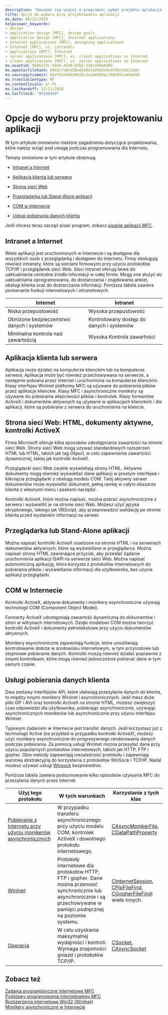 ```yaml
---
description: 'Dowiedz się więcej o programie: wybór projektu aplikacji'
title: Opcje do wyboru przy projektowaniu aplikacji
ms.date: 09/12/2019
helpviewer_keywords:
- design
- application design [MFC], design goals
- application design [MFC], Internet applications
- Internet applications [MFC], designing applications
- Internet [MFC], vs. intranets
- applications [MFC], Internet
- server applications [MFC], vs. client applications on Internet
- client applications [MFC], vs. server applications on Internet
ms.assetid: 9b96172c-b4d4-4c69-bfb2-226ce0de6d08
ms.openlocfilehash: 0402cfe8cb58ed538e1429d2edc4f95cc9a23a0c
ms.sourcegitcommit: d6af41e42699628c3e2e6063ec7b03931a49a098
ms.translationtype: MT
ms.contentlocale: pl-PL
ms.lasthandoff: 12/11/2020
ms.locfileid: "97335929"
---
```

# <a name="application-design-choices"></a>Opcje do wyboru przy projektowaniu aplikacji

W tym artykule omówiono niektóre zagadnienia dotyczące projektowania, które należy wziąć pod uwagę podczas programowania dla Internetu.

Tematy omówione w tym artykule obejmują:

- [Intranet a Internet](#_core_intranet_versus_internet)

- [Aplikacja klienta lub serwera](#_core_client_or_server_application)

- [Strona sieci Web](#_core_the_web_page)

- [Przeglądarka lub Stand-Alone aplikacji](#_core_browser_or_standalone)

- [COM w Internecie](#_core_com_on_the_internet)

- [Usługi pobierania danych klienta](#_core_client_data_download_services)

Jeśli chcesz teraz zacząć pisać program, zobacz [pisanie aplikacji MFC](writing-mfc-applications.md).

## <a name="intranet-versus-internet"></a><a name="_core_intranet_versus_internet"></a> Intranet a Internet

Wiele aplikacji jest uruchomionych w Internecie i są dostępne dla wszystkich osób z przeglądarką i dostępem do Internetu. Firmy obsługują również intranety, które są sieciami firmowymi przy użyciu protokołów TCP/IP i przeglądarek sieci Web. Sieci intranet oferują łatwe do uaktualnienia centralne źródło informacji w całej firmie. Mogą one służyć do uaktualniania oprogramowania, do dostarczania i znajdowania ankiet, obsługi klienta oraz do dostarczania informacji. Poniższa tabela zawiera porównanie funkcji internetowych i intranetowych.

|Internet|Intranet|
|--------------|--------------|
|Niska przepustowość|Wysoka przepustowość|
|Obniżone bezpieczeństwo danych i systemów|Kontrolowany dostęp do danych i systemów|
|Minimalna kontrola nad zawartością|Wysoka Kontrola zawartości|

## <a name="client-or-server-application"></a><a name="_core_client_or_server_application"></a> Aplikacja klienta lub serwera

Aplikacja może działać na komputerze klienckim lub na komputerze serwera. Aplikacja może być również przechowywana na serwerze, a następnie pobrana przez Internet i uruchomiona na komputerze klienckim. Klasy interfejsu WinInet platformy MFC są używane do pobierania plików przez aplikacje klienckie. Klasy MFC i asynchroniczne monikery są używane do pobierania właściwości plików i kontrolek. Klasy formantów ActiveX i dokumentów aktywnych są używane w aplikacjach klienckich i dla aplikacji, które są pobierane z serwera do uruchomienia na kliencie.

## <a name="the-web-page-html-active-documents-activex-controls"></a><a name="_core_the_web_page"></a> Strona sieci Web: HTML, dokumenty aktywne, kontrolki ActiveX

Firma Microsoft oferuje kilka sposobów udostępniania zawartości na stronie sieci Web. Strony sieci Web mogą używać standardowych rozszerzeń HTML lub HTML, takich jak tag Object, w celu zapewnienia zawartości dynamicznej, takiej jak kontrolki ActiveX.

Przeglądarki sieci Web zwykle wyświetlają strony HTML. Aktywne dokumenty mogą również wyświetlać dane aplikacji w prostym interfejsie i kliknięcia przeglądarki z obsługą modelu COM. Twój aktywny serwer dokumentów może wyświetlić dokument, pełną ramkę w całym obszarze klienta z własnymi menu i paskami narzędzi.

Kontrolki ActiveX, które można napisać, można pobrać asynchronicznie z serwera i wyświetlić je na stronie sieci Web. Możesz użyć języka skryptowego, takiego jak VBScript, aby przeprowadzić walidację po stronie klienta przed wysłaniem informacji na serwer.

## <a name="browser-or-stand-alone-application"></a><a name="_core_browser_or_standalone"></a> Przeglądarka lub Stand-Alone aplikacji

Można napisać kontrolki ActiveX osadzone na stronie HTML i na serwerach dokumentów aktywnych, które są wyświetlane w przeglądarce. Można napisać strony HTML zawierające przycisk, aby przesłać żądanie uruchomienia aplikacji ISAPI na serwerze sieci Web. Można napisać autonomiczną aplikację, która korzysta z protokołów internetowych do pobierania plików i wyświetlania informacji dla użytkownika, bez użycia aplikacji przeglądarki.

## <a name="com-on-the-internet"></a><a name="_core_com_on_the_internet"></a> COM w Internecie

Kontrolki ActiveX, aktywne dokumenty i monikery asynchroniczne używają technologii COM (Component Object Model).

Formanty ActiveX udostępniają zawartość dynamiczną do dokumentów i stron w witrynach internetowych. Dzięki modelowi COM można tworzyć kontrolki ActiveX i dokumenty pełnotekstowe przy użyciu dokumentów aktywnych.

Monikery asynchroniczne zapewniają funkcje, które umożliwiają kontrolowanie dobrze w środowisku internetowym, w tym przyrostowe lub stopniowe pobieranie danych. Kontrolki muszą również działać poprawnie z innymi kontrolkami, które mogą również jednocześnie pobierać dane w tym samym czasie.

## <a name="client-data-download-services"></a><a name="_core_client_data_download_services"></a> Usługi pobierania danych klienta

Dwa zestawy interfejsów API, które ułatwiają przesyłanie danych do klienta, to między innymi monikery WinInet i asynchronicznych. Jeśli masz duże pliki GIF i AVI oraz kontrolki ActiveX na stronie HTML, możesz zwiększyć czas odpowiedzi dla użytkownika, pobierając asynchronicznie, używając asynchronicznych monikerów lub asynchronicznie przy użyciu interfejsu WinInet.

Typowym zadaniem w Internecie jest transfer danych. Jeśli korzystasz już z technologii Active (na przykład w przypadku kontrolki ActiveX), możesz użyć monikery asynchroniczne do progresywnego renderowania danych podczas pobierania. Za pomocą usługi WinInet można przesyłać dane przy użyciu popularnych protokołów internetowych, takich jak HTTP, FTP i gopher. Obie metody zapewniają niezależność protokołu i zapewniają warstwę abstrakcyjną do korzystania z protokołów WinSock i TCP/IP. Nadal możesz używać usługi [Winsock](windows-sockets-in-mfc.md) bezpośrednio.

Poniższa tabela zawiera podsumowanie kilku sposobów używania MFC do przesyłania danych przez Internet.

|Użyj tego protokołu|W tych warunkach|Korzystanie z tych klas|
|-----------------------|----------------------------|-------------------------|
|[Pobieranie z Internetu przy użyciu monikerów asynchronicznych](asynchronous-monikers-on-the-internet.md)|W przypadku transferu asynchronicznego przy użyciu modelu COM, kontrolek ActiveX i dowolnego protokołu internetowego.|[CAsyncMonikerFile](reference/casyncmonikerfile-class.md), [CDataPathProperty](reference/cdatapathproperty-class.md)|
|[WinInet](win32-internet-extensions-wininet.md)|Protokoły internetowe dla protokołów HTTP, FTP i gopher. Dane można przenosić synchronicznie lub asynchronicznie i są przechowywane w pamięci podręcznej na poziomie systemu.|[CInternetSession](reference/cinternetsession-class.md), [CFtpFileFind](reference/cftpfilefind-class.md), [CGopherFileFind](reference/cgopherfilefind-class.md)i wiele innych.|
|[Operacja](windows-sockets-in-mfc.md)|W celu uzyskania maksymalnej wydajności i kontroli. Wymaga znajomości gniazd i protokołów TCP/IP.|[CSocket](reference/csocket-class.md), [CAsyncSocket](reference/casyncsocket-class.md)|

## <a name="see-also"></a>Zobacz też

[Zadania programistyczne internetowe MFC](mfc-internet-programming-tasks.md)<br/>
[Podstawy programowania internetowego MFC](mfc-internet-programming-basics.md)<br/>
[Rozszerzenia internetowe Win32 (WinInet)](win32-internet-extensions-wininet.md)<br/>
[Monikery asynchroniczne w Internecie](asynchronous-monikers-on-the-internet.md)
